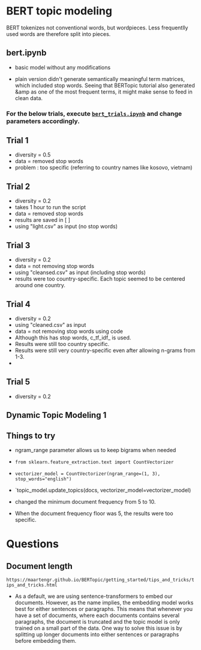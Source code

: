 # BERT topic modeling

BERT tokenizes not conventional words, but wordpieces. Less frequentlly used words are therefore split into pieces. 
	
## bert.ipynb
	
- basic model without any modifications
	

 
- plain version didn't generate semantically meaningful term matrices, which included stop words. Seeing that BERTopic tutorial also generated &amp as one of the most frequent terms, it might make sense to feed in clean data.
	
### For the below trials, execute [`bert_trials.ipynb`](https://github.com/Jihyeonbae/UNGDC/blob/main/notebooks/exploratory/bert.ipynb) and change parameters accordingly. 
 
## Trial 1

- diversity = 0.5
- data = removed stop words
- problem : too specific (referring to country names like kosovo, vietnam)

## Trial 2
- diversity = 0.2
- takes 1 hour to run the script
- data = removed stop words
- results are saved in [ ]
- using "light.csv" as input (no stop words)

## Trial 3
- diversity = 0.2
- data = not removing stop words
- using "cleansed.csv" as input (including stop words)
- results were too country-specific. Each topic seemed to be centered around one country. 


## Trial 4
- diversity = 0.2
- using "cleaned.csv" as input
- data = not removing stop words using code
- Although this has stop words, c_tf_idf_ is used. 
- Results were still too country specific. 
- Results were still very country-specific even after allowing n-grams from 1-3. 
- 

## Trial 5
- diversity = 0.2

 
## Dynamic Topic Modeling 1

## Things to try

- ngram_range parameter allows us to keep bigrams when needed
- `from sklearn.feature_extraction.text import CountVectorizer`
- `vectorizer_model = CountVectorizer(ngram_range=(1, 3), stop_words="english")`
- `topic_model.update_topics(docs, vectorizer_model=vectorizer_model)

- changed the minimum document frequency from 5 to 10. 
- When the document frequency floor was 5, the results were too specific. 
	 
# Questions
## Document length
`https://maartengr.github.io/BERTopic/getting_started/tips_and_tricks/tips_and_tricks.html` 

- As a default, we are using sentence-transformers to embed our documents. However, as the name implies, the embedding model works best for either sentences or paragraphs. This means that whenever you have a set of documents, where each documents contains several paragraphs, the document is truncated and the topic model is only trained on a small part of the data. One way to solve this issue is by splitting up longer documents into either sentences or paragraphs before embedding them. 

